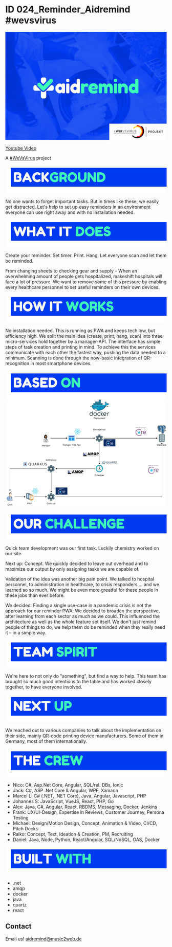 # ID 024_Reminder_Aidremind #wevsvirus
![Logo aidremind](https://raw.githubusercontent.com/tntwist/aidremind/master/images/the%20header.jpg)

[Youtube Video](https://youtu.be/nwp6h8HAf2c)

A [#WeVsVirus](https://wirvsvirushackathon.org/) project
<!-- ![Logo wevsvirus](https://raw.githubusercontent.com/tntwist/reminder-caremind/master/images/wevsvirus_projekt_01_weiss.png) -->

![background](https://raw.githubusercontent.com/tntwist/aidremind/master/images/Background.png)

No one wants to forget important tasks. But in times like these, we easily get distracted. Let's help to set up easy reminders in an environment everyone can use right away and with no installation needed.

![what it does](https://raw.githubusercontent.com/tntwist/aidremind/master/images/What%20it%20does.png)

Create your reminder. Set timer. Print. Hang. Let everyone scan and let them be reminded.

From changing sheets to checking gear and supply – When an overwhelming amount of people gets hospitalized, makeshift hospitals will face a lot of pressure. We want to remove some of this pressure by enabling every healthcare personnel to set useful reminders on their own devices.

![how it works](https://raw.githubusercontent.com/tntwist/aidremind/master/images/how%20it%20works.png)

No installation needed. This is running as PWA and keeps tech low, but efficiency high. We split the main idea (create, print, hang, scan) into three micro-services hold together by a manager-API. The interface has simple steps of task creation and printing in mind. To achieve this the services communicate with each other the fastest way, pushing the data needed to a minimum. Scanning is done through the now-basic integration of QR-recognition in most smartphone devices.

![based on](https://raw.githubusercontent.com/tntwist/aidremind/master/images/based%20on.png)
![Architecture](https://raw.githubusercontent.com/tntwist/aidremind/master/images/aidreminder-architecture.jpg)

![our challenge](https://raw.githubusercontent.com/tntwist/aidremind/master/images/our%20challenge.png)

Quick team development was our first task. Luckily chemistry worked on our site.

Next up: Concept. We quickly decided to leave out overhead and to maximize our output by only assigning tasks we are capable of.

Validation of the idea was another big pain point. We talked to hospital personnel, to administration in healthcare, to crisis responders ... and we learned so so much. We might be even more greatful for these people in these jobs than ever before.

We decided: Finding a single use-case in a pandemic crisis is not the approach for our reminder PWA. We decided to broaden the perspective, after learning from each sector as much as we could. This influenced the architecture as well as the whole feature set itself. We don't just remind people of things to do, we help them do be reminded when they really need it – in a simple way.

![team spirit](https://raw.githubusercontent.com/tntwist/aidremind/master/images/team%20spirit.png)

We're here to not only do "something", but find a way to help. This team has brought so much good intentions to the table and has worked closely together, to have everyone involved.

![next up](https://raw.githubusercontent.com/tntwist/aidremind/master/images/next%20up.png)

We reached out to various companies to talk about the implementation on their side, mainly QR-code printing device manufacturers. Some of them in Germany, most of them internationally.

![the crew](https://raw.githubusercontent.com/tntwist/aidremind/master/images/the%20crew.png)

- Nico: C#, Asp.Net Core, Angular, SQL/rel. DBs, Ionic
- Jack: C#, ASP .Net Core & Angular, WPF, Xamarin
- Marcel L: C# (.NET, .NET Core), Java, Angular, Javascript, PHP
- Johannes S: JavaScript, VueJS, React, PHP, Go
- Alex: Java, C#, Angular, React, RBDMS, Messaging, Docker, Jenkins
- Frank: UX/UI-Design, Expertise in Reviews, Customer Journey, Persona Testing
- Michael: Design/Motion Design, Concept, Animation & Video, CI/CD, Pitch Decks
- Raiko: Concept, Text, Ideation & Creation, PM, Recruiting
- Daniel: Java, Node, Python, React/Angular, SQL/NoSQL, OAS, Docker

![built with](https://raw.githubusercontent.com/tntwist/aidremind/master/images/built%20with.png)
- .net
- amqp
- docker
- java
- quartz
- react

## Contact

Email us! [aidremind@music2web.de](mailto:aidremind@music2web.de?subject=[GitHub]%20aidreminder)